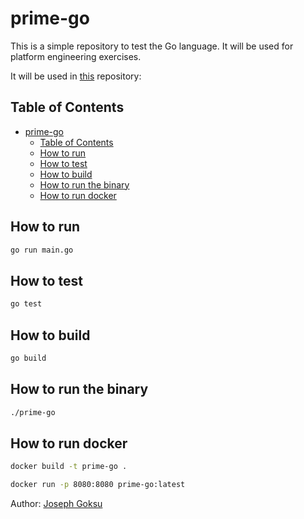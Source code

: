 # prime-go

This is a simple repository to test the Go language. It will be used for platform engineering exercises.

It will be used in [this](https://github.com/josephgoksu/platform-eng-exercise/) repository:

## Table of Contents

- [prime-go](#prime-go)
  - [Table of Contents](#table-of-contents)
  - [How to run](#how-to-run)
  - [How to test](#how-to-test)
  - [How to build](#how-to-build)
  - [How to run the binary](#how-to-run-the-binary)
  - [How to run docker](#how-to-run-docker)

## How to run

```bash
go run main.go
```

## How to test

```bash
go test
```

## How to build

```bash
go build
```

## How to run the binary

```bash
./prime-go
```

## How to run docker

```bash
docker build -t prime-go .
```

```bash
docker run -p 8080:8080 prime-go:latest
```

Author: [Joseph Goksu](https://github.com/josephgoksu)

